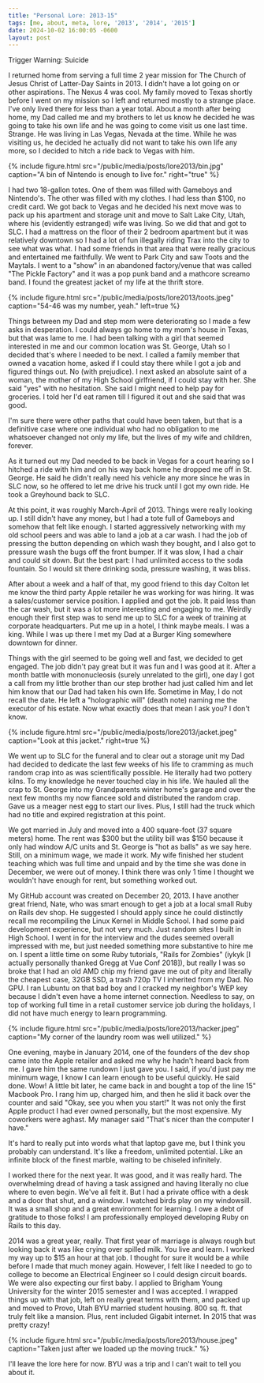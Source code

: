```yaml
---
title: "Personal Lore: 2013-15"
tags: [me, about, meta, lore, '2013', '2014', '2015']
date: 2024-10-02 16:00:05 -0600
layout: post
---
```


Trigger Warning: Suicide

I returned home from serving a full time 2 year mission for The Church of Jesus Christ of Latter-Day Saints in 2013. I didn't have a lot going on or other aspirations. The Nexus 4 was cool. My family moved to Texas shortly before I went on my mission so I left and returned mostly to a strange place. I've only lived there for less than a year total. About a month after being home, my Dad called me and my brothers to let us know he decided he was going to take his own life and he was going to come visit us one last time. Strange. He was living in Las Vegas, Nevada at the time. While he was visiting us, he decided he actually did not want to take his own life any more, so I decided to hitch a ride back to Vegas with him.

{% include figure.html src="/public/media/posts/lore2013/bin.jpg" caption="A bin of Nintendo is enough to live for." right="true" %}

I had two 18-gallon totes. One of them was filled with Gameboys and Nintendo's. The other was filled with my clothes. I had less than $100, no credit card. We got back to Vegas and he decided his next move was to pack up his apartment and storage unit and move to Salt Lake City, Utah, where his (evidently estranged) wife was living. So we did that and got to SLC. I had a mattress on the floor of their 2 bedroom apartment but it was relatively downtown so I had a lot of fun illegally riding Trax into the city to see what was what. I had some friends in that area that were really gracious and entertained me faithfully. We went to Park City and saw Toots and the Maytals. I went to a "show" in an abandoned factory/venue that was called "The Pickle Factory" and it was a pop punk band and a mathcore screamo band. I found the greatest jacket of my life at the thrift store.

{% include figure.html src="/public/media/posts/lore2013/toots.jpeg" caption="54-46 was my number, yeah." left=true %}

Things between my Dad and step mom were deteriorating so I made a few asks in desperation. I could always go home to my mom's house in Texas, but that was lame to me. I had been talking with a girl that seemed interested in me and our common location was St. George, Utah so I decided that's where I needed to be next. I called a family member that owned a vacation home, asked if I could stay there while I got a job and figured things out. No (with prejudice). I next asked an absolute saint of a woman, the mother of my High School girlfriend, if I could stay with her. She said "yes" with no hesitation. She said I might need to help pay for groceries. I told her I'd eat ramen till I figured it out and she said that was good.

I'm sure there were other paths that could have been taken, but that is a definitive case where one individual who had no obligation to me whatsoever changed not only my life, but the lives of my wife and children, forever.

As it turned out my Dad needed to be back in Vegas for a court hearing so I hitched a ride with him and on his way back home he dropped me off in St. George. He said he didn't really need his vehicle any more since he was in SLC now, so he offered to let me drive his truck until I got my own ride. He took a Greyhound back to SLC.

At this point, it was roughly March-April of 2013. Things were really looking up. I still didn't have any money, but I had a tote full of Gameboys and somehow that felt like enough. I started aggressively networking with my old school peers and was able to land a job at a car wash. I had the job of pressing the button depending on which wash they bought, and I also got to pressure wash the bugs off the front bumper. If it was slow, I had a chair and could sit down. But the best part: I had unlimited access to the soda fountain. So I would sit there drinking soda, pressure washing, it was bliss.

After about a week and a half of that, my good friend to this day Colton let me know the third party Apple retailer he was working for was hiring. It was a sales/customer service position. I applied and got the job. It paid less than the car wash, but it was a lot more interesting and engaging to me. Weirdly enough their first step was to send me up to SLC for a week of training at corporate headquarters. Put me up in a hotel, I think maybe meals. I was a king. While I was up there I met my Dad at a Burger King somewhere downtown for dinner.

Things with the girl seemed to be going well and fast, we decided to get engaged. The job didn't pay great but it was fun and I was good at it. After a month battle with mononucleosis (surely unrelated to the girl), one day I got a call from my little brother than our step brother had just called him and let him know that our Dad had taken his own life. Sometime in May, I do not recall the date. He left a "holographic will" (death note) naming me the executor of his estate. Now what exactly does that mean I ask you? I don't know.

{% include figure.html src="/public/media/posts/lore2013/jacket.jpeg" caption="Look at this jacket." right=true %}

We went up to SLC for the funeral and to clear out a storage unit my Dad had decided to dedicate the last few weeks of his life to cramming as much random crap into as was scientifically possible. He literally had two pottery kilns. To my knowledge he never touched clay in his life. We hauled all the crap to St. George into my Grandparents winter home's garage and over the next few months my now fiancee sold and distributed the random crap. Gave us a meager nest egg to start our lives. Plus, I still had the truck which had no title and expired registration at this point.

We got married in July and moved into a 400 square-foot (37 square meters) home. The rent was $300 but the utility bill was $150 because it only had window A/C units and St. George is "hot as balls" as we say here. Still, on a minimum wage, we made it work. My wife finished her student teaching which was full time and unpaid and by the time she was done in December, we were out of money. I think there was only 1 time I thought we wouldn't have enough for rent, but something worked out.

My GitHub account was created on December 20, 2013. I have another great friend, Nate, who was smart enough to get a job at a local small Ruby on Rails dev shop. He suggested I should apply since he could distinctly recall me recompiling the Linux Kernel in Middle School. I had some paid development experience, but not very much. Just random sites I built in High School. I went in for the interview and the dudes seemed overall impressed with me, but just needed something more substantive to hire me on. I spent a little time on some Ruby tutorials, "Rails for Zombies" (iykyk [I actually personally thanked Gregg at Vue Conf 2018]), but really I was so broke that I had an old AMD chip my friend gave me out of pity and literally the cheapest case, 32GB SSD, a trash 720p TV I inherited from my Dad. No GPU. I ran Lubuntu on that bad boy and I cracked my neighbor's WEP key because I didn't even have a home internet connection. Needless to say, on top of working full time in a retail customer service job during the holidays, I did not have much energy to learn programming.

{% include figure.html src="/public/media/posts/lore2013/hacker.jpeg" caption="My corner of the laundry room was well utilized." %}

One evening, maybe in January 2014, one of the founders of the dev shop came into the Apple retailer and asked me why he hadn't heard back from me. I gave him the same rundown I just gave you. I said, if you'd just pay me minimum wage, I know I can learn enough to be useful quickly. He said done. Wow! A little bit later, he came back in and bought a top of the line 15" Macbook Pro. I rang him up, charged him, and then he slid it back over the counter and said "Okay, see you when you start!" It was not only the first Apple product I had ever owned personally, but the most expensive. My coworkers were aghast. My manager said "That's nicer than the computer I have."

It's hard to really put into words what that laptop gave me, but I think you probably can understand. It's like a freedom, unlimited potential. Like an infinite block of the finest marble, waiting to be chiseled infinitely.

I worked there for the next year. It was good, and it was really hard. The overwhelming dread of having a task assigned and having literally no clue where to even begin. We've all felt it. But I had a private office with a desk and a door that shut, and a window. I watched birds play on my windowsill. It was a small shop and a great environment for learning. I owe a debt of gratitude to those folks! I am professionally employed developing Ruby on Rails to this day.

2014 was a great year, really. That first year of marriage is always rough but looking back it was like crying over spilled milk. You live and learn. I worked my way up to $15 an hour at that job. I thought for sure it would be a while before I made that much money again. However, I felt like I needed to go to college to become an Electrical Engineer so I could design circuit boards. We were also expecting our first baby. I applied to Brigham Young University for the winter 2015 semester and I was accepted. I wrapped things up with that job, left on really great terms with them, and packed up and moved to Provo, Utah BYU married student housing. 800 sq. ft. that truly felt like a mansion. Plus, rent included Gigabit internet. In 2015 that was pretty crazy!

{% include figure.html src="/public/media/posts/lore2013/house.jpeg" caption="Taken just after we loaded up the moving truck." %}


I'll leave the lore here for now. BYU was a trip and I can't wait to tell you about it.

